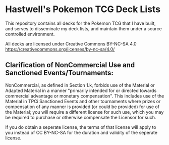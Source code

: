 # Hastwell's Pokemon TCG Deck Lists

This repository contains all decks for the Pokemon TCG that I have built, and serves to disseminate my deck lists, and maintain them under a source controlled environment.

All decks are licensed under Creative Commons BY-NC-SA 4.0 https://creativecommons.org/licenses/by-nc-sa/4.0/

## Clarification of NonCommercial Use and Sanctioned Events/Tournaments:
NonCommercial, as defined in Section 1.k, forbids use of the Material or Adapted Material in a manner "primarily intended for or directed towards commercial advantage or monetary compensation". This includes use of the Material in TPCi Sanctioned Events and other tournaments where prizes or compensation of any manner is provided (or could be provided) for use of the Material; you will require a different license for such use, which you may be required to purchase or otherwise compensate the Licensor for such.

If you do obtain a seperate license, the terms of that license will apply to you instead of CC BY-NC-SA for the duration and validity of the seperate license.
